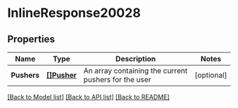 # InlineResponse20028

## Properties

Name | Type | Description | Notes
------------ | ------------- | ------------- | -------------
**Pushers** | [**[]Pusher**](Pusher.md) | An array containing the current pushers for the user | [optional] 

[[Back to Model list]](../README.md#documentation-for-models) [[Back to API list]](../README.md#documentation-for-api-endpoints) [[Back to README]](../README.md)


